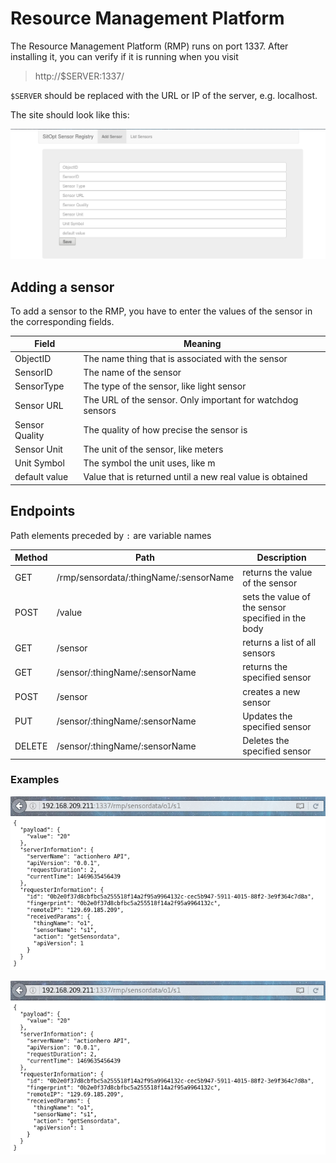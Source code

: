 # Resource Management Platform

The Resource Management Platform (RMP) runs on port 1337.
After installing it, you can verify if it is running when you visit

> http://$SERVER:1337/

``$SERVER`` should be replaced with the URL or IP of the server, e.g. localhost.

The site should look like this:

![RMP start screen](screenshots/RMP_start.png)

## Adding a sensor

To add a sensor to the RMP, you have to enter the values of the sensor in the corresponding fields.

|Field         |Meaning                                                   |
|---|---|
|ObjectID      |The name thing that is associated with the sensor         |
|SensorID      |The name of the sensor                                    |
|SensorType    |The type of the sensor, like light sensor                 |
|Sensor URL    |The URL of the sensor. Only important for watchdog sensors|
|Sensor Quality|The quality of how precise the sensor is                  |
|Sensor Unit   |The unit of the sensor, like meters                       |
|Unit Symbol   |The symbol the unit uses, like m                          |
|default value |Value that is returned until a new real value is obtained |

## Endpoints

Path elements preceded by ``:`` are variable names

|Method|Path|Description|
|---|---|---|
|GET|/rmp/sensordata/:thingName/:sensorName|returns the value of the sensor|
|POST|/value|sets the value of the sensor specified in the body|
|GET|/sensor|returns a list of all sensors|
|GET|/sensor/:thingName/:sensorName|returns the specified sensor|
|POST|/sensor|creates a new sensor|
|PUT|/sensor/:thingName/:sensorName|Updates the specified sensor|
|DELETE|/sensor/:thingName/:sensorName|Deletes the specified sensor|

### Examples

![GET /rmp/sensordata/:thingName/:sensorName](screenshots/RMP_getValue.png)

![GET /sensor/:thingName/:sensorName](screenshots/RMP_getValue.png)
